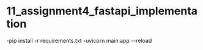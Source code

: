 # 11_assignment4_fastapi_implementation
-pip install -r requirements.txt
-uvicorn main:app --reload

